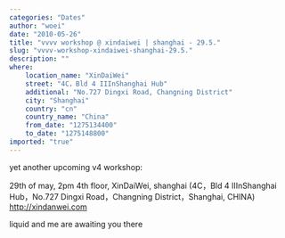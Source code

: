 ```yaml
---
categories: "Dates"
author: "woei"
date: "2010-05-26"
title: "vvvv workshop @ xindaiwei | shanghai - 29.5."
slug: "vvvv-workshop-xindaiwei-shanghai-29.5."
description: ""
where: 
    location_name: "XinDaiWei"
    street: "4C，Bld 4 IIInShanghai Hub"
    additional: "No.727 Dingxi Road, Changning District"
    city: "Shanghai"
    country: "cn"
    country_name: "China"
    from_date: "1275134400"
    to_date: "1275148800"
imported: "true"
---
```



yet another upcoming v4 workshop:

29th of may, 2pm
4th floor, XinDaiWei, shanghai
(4C，Bld 4 IIInShanghai Hub，No.727 Dingxi Road，Changning District，Shanghai, CHINA)
<http://xindanwei.com>

liquid and me are awaiting you there